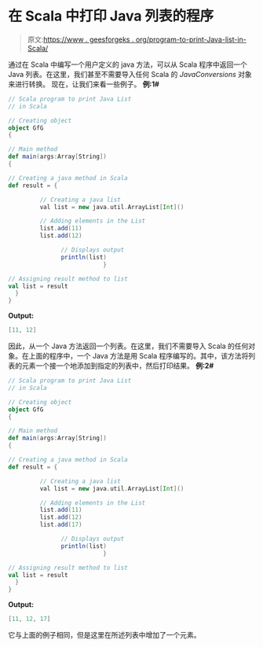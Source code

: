 # 在 Scala 中打印 Java 列表的程序

> 原文:[https://www . geesforgeks . org/program-to-print-Java-list-in-Scala/](https://www.geeksforgeeks.org/program-to-print-java-list-in-scala/)

通过在 Scala 中编写一个用户定义的 java 方法，可以从 Scala 程序中返回一个 Java 列表。在这里，我们甚至不需要导入任何 Scala 的 *JavaConversions* 对象来进行转换。
现在，让我们来看一些例子。
**例:1#**

```scala
// Scala program to print Java List 
// in Scala

// Creating object
object GfG
{ 

// Main method
def main(args:Array[String])
{

// Creating a java method in Scala
def result = {

         // Creating a java list
         val list = new java.util.ArrayList[Int]()

         // Adding elements in the List
         list.add(11)
         list.add(12)

               // Displays output
               println(list)
                           }

// Assigning result method to list
val list = result
  }
}
```

**Output:**

```scala
[11, 12]

```

因此，从一个 Java 方法返回一个列表。在这里，我们不需要导入 Scala 的任何对象。在上面的程序中，一个 Java 方法是用 Scala 程序编写的。其中，该方法将列表的元素一个接一个地添加到指定的列表中，然后打印结果。
**例:2#**

```scala
// Scala program to print Java List 
// in Scala

// Creating object
object GfG
{ 

// Main method
def main(args:Array[String])
{

// Creating a java method in Scala
def result = {

         // Creating a java list
         val list = new java.util.ArrayList[Int]()

         // Adding elements in the List
         list.add(11)
         list.add(12)
         list.add(17)

               // Displays output
               println(list)
                           }

// Assigning result method to list
val list = result
  }
}
```

**Output:**

```scala
[11, 12, 17]

```

它与上面的例子相同，但是这里在所述列表中增加了一个元素。